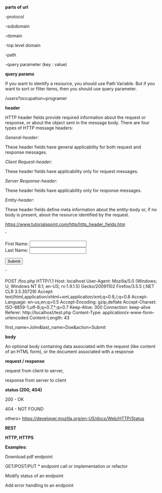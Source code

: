 **parts of url**

-protocol

-subdomain

-domain

-top level domain

-path

-query parameter (key : value)




**query params**

If you want to identify a resource, you should use Path Variable. 
But if you want to sort or filter items, then you should use query parameter.

/users?occupation=programer


**header**

HTTP header fields provide required information about the request or response, 
or about the object sent in the message body. There are four types of HTTP message headers:

_General-header:_ 

These header fields have general applicability for both request and response messages.

_Client Request-header:_ 

These header fields have applicability only for request messages.

_Server Response-header:_ 

These header fields have applicability only for response messages.

_Entity-header:_ 

These header fields define meta information about the entity-body or, if no body is present,
 about the resource identified by the request.

https://www.tutorialspoint.com/http/http_header_fields.htm

'<form method="POST" action="foo.php">
 
First Name: <input type="text" name="first_name" /> <br />
Last Name: <input type="text" name="last_name" /> <br />
 
<input type="submit" name="action" value="Submit" />
 
</form>'

POST /foo.php HTTP/1.1
Host: localhost
User-Agent: Mozilla/5.0 (Windows; U; Windows NT 6.1; en-US; rv:1.9.1.5) Gecko/20091102 Firefox/3.5.5 (.NET CLR 3.5.30729)
Accept: text/html,application/xhtml+xml,application/xml;q=0.9,*/*;q=0.8
Accept-Language: en-us,en;q=0.5
Accept-Encoding: gzip,deflate
Accept-Charset: ISO-8859-1,utf-8;q=0.7,*;q=0.7
Keep-Alive: 300
Connection: keep-alive
Referer: http://localhost/test.php
Content-Type: application/x-www-form-urlencoded
Content-Length: 43
 
first_name=John&last_name=Doe&action=Submit

**body**

An optional body containing data associated with the request (like content of an HTML form), 
or the document associated with a response


**request / response**

request from client to server,

response from server to client

**status (200, 404)**

200 - OK

404 - NOT FOUND

others>
https://developer.mozilla.org/en-US/docs/Web/HTTP/Status

**REST**



**HTTP, HTTPS**


**Examples:**

Download pdf endpoint

GET/POST/PUT * endpoint call or implementation or refactor

Modify status of an endpoint

Add error handling to an endpoint